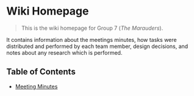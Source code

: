 # Wiki Homepage

> This is the wiki homepage for Group 7 (*The Marauders*). 

It contains information about the meetings minutes, how tasks were distributed and performed by each team member, design decisions, and notes about any research which is performed.

## Table of Contents

- [Meeting Minutes](minutes/index.md)